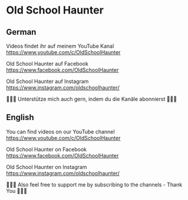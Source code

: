 # Old School Haunter

## German

Videos findet ihr auf meinem YouTube Kanal
https://www.youtube.com/c/OldSchoolHaunter

Old School Haunter auf Facebook
https://www.facebook.com/OldSchoolHaunter

Old School Haunter auf Instagram 
https://www.instagram.com/oldschoolhaunter/

💝💝💝 Unterstütze mich auch gern, indem du die Kanäle abonnierst 💝💝💝


## English
You can find videos on our YouTube channel
https://www.youtube.com/c/OldSchoolHaunter

Old School Haunter on Facebook
https://www.facebook.com/OldSchoolHaunter

Old School Haunter on Instagram 
https://www.instagram.com/oldschoolhaunter/

💝💝💝 Also feel free to support me by subscribing to the channels - Thank You 💝💝💝